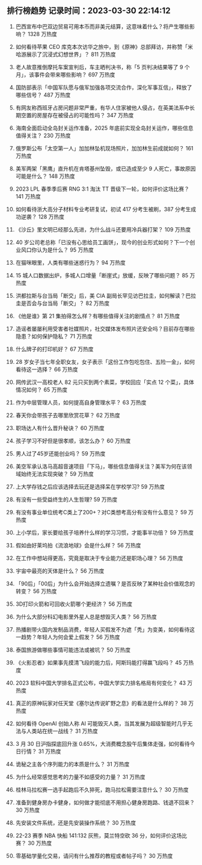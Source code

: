 
## 排行榜趋势 记录时间：2023-03-30 22:14:12
  
  1. 巴西宣布中巴双边贸易可用本币而非美元结算，这意味着什么？将产生哪些影响？ 1328 万热度
    
  2. 如何看待苹果 CEO 库克本次访华之旅中，到《原神》总部拜访，并称赞「米哈游展示了沉浸式幻想世界」？ 811 万热度
    
  3. 老人故意推倒摩托车案宣判后，车主晒判决书，称「5 页判决结果等了 9 个月」，该事件会带来哪些影响？ 697 万热度
    
  4. 国防部表示「中国军队愿与俄军加强各项交流合作，深化军事互信」，释放了哪些信号？ 487 万热度
    
  5. 有网友称西班牙占房问题非常严重，有华人住家被他人侵占，在英美法系中长期空置的房屋存在被侵占的可能性吗？ 347 万热度
    
  6. 海南全面启动全岛封关运作准备，2025 年底前实现全岛封关运作，哪些信息值得关注？ 230 万热度
    
  7. 俄罗斯公布「太空第一人」加加林坠机现场照片，加加林生前成就如何？ 161 万热度
    
  8. 美军两架「黑鹰」直升机在肯塔基州坠毁，或已造成至少 9 人死亡，事故原因可能是什么？ 148 万热度
    
  9. 2023 LPL 春季季后赛 RNG 3:1 淘汰 TT 晋级下一轮，如何评价这场比赛？ 141 万热度
    
  10. 如何看待浙大高分子材料专业考研复试，初试 417 分考生被刷，387 分考生成功逆袭？ 128 万热度
    
  11. 《沙丘》里文明已经那么先进，为什么战斗还要用冷兵器打架？ 109 万热度
    
  12. 40 岁公司老总称「已没有心思给员工画饼」，现今的创业形式如何？下一个创业风口你认为是什么？ 95 万热度
    
  13. 在猫咪眼里，人类有哪些迷惑行为？ 94 万热度
    
  14. 15 城人口数据出炉，多城人口增量「断崖式」放缓，反映了哪些问题？ 85 万热度
    
  15. 洪都拉斯与台当局「断交」后，美 CIA 副局长罕见访巴拉圭，如何解读？巴拉圭是否会与台当局「断交」？ 82 万热度
    
  16. 《他是谁》第 21 集拍得怎么样？有哪些值得关注的剧情点？ 81 万热度
    
  17. 造谣者屡屡利用受害者社媒照片，社交媒体发布照片还安全吗？目前存在哪些隐患？如何保护隐私？ 71 万热度
    
  18. 什么牌子的打印机好？ 67 万热度
    
  19. 28 岁女子当七年全职女友，女子表示「这份工作包吃包住、五险一金」，如何看待这一选择？ 66 万热度
    
  20. 网传武汉一高校老人 82 元只买到两个素菜，学校回应「实点 12 个菜」，具体情况如何？ 65 万热度
    
  21. 作为中层管理人员，如何提高自身管理水平？ 63 万热度
    
  22. 春天你会带孩子去哪里欣赏花草？ 62 万热度
    
  23. 职场达人有什么晋升秘诀？ 60 万热度
    
  24. 孩子学习不好但是很孝顺，该怎么办？ 60 万热度
    
  25. 男人过了45岁还能创业吗？ 59 万热度
    
  26. 美空军承认洛马高超音速项目「下马」，哪些信息值得关注？美军为何在该领域始终无法实现突破？ 59 万热度
    
  27. 上大学存钱之后应该选择去玩还是选择呆在学校学习? 59 万热度
    
  28. 有没有一些受益终生的人生哲理? 59 万热度
    
  29. 有没有事业单位统考C类上了200+？对C类想考高分有没有什么意见？ 59 万热度
    
  30. 上小学后，家长要给孩子培养什么样的学习习惯，才能事半功倍？ 59 万热度
    
  31. 假如由好莱坞拍《流浪地球》会是什么样？ 56 万热度
    
  32. 在工作中想站得更高，究竟是取决于专业能力还是职场心理？ 56 万热度
    
  33. 宇宙中最亮的天体是什么？ 56 万热度
    
  34. 「90后」「00后」为什么会开始选择立遗嘱？是否反映了某种社会价值观念的转变？ 56 万热度
    
  35. 3D打印火箭和可回收火箭哪个更经济？ 56 万热度
    
  36. 为什么大部分科幻电影里外星人总是想毁灭人类？ 56 万热度
    
  37. 热播剧带火国内发制品消费，年轻人买假发不为遮「秃」为变美，如何看待这一趋势？年轻人为何会爱上假发？ 56 万热度
    
  38. 泰国旅游做哪些事情可能违法或被坑？ 50 万热度
    
  39. 《火影忍者》如果事先摸清飞段的能力后，阿斯玛能打得赢飞段吗？ 45 万热度
    
  40. 2023 软科中国大学排名正式公布，中国大学实力排名格局有何变化？ 43 万热度
    
  41. 真正的原神玩家对任天堂《塞尔达传说旷野之息》的看法是什么样的？ 38 万热度
    
  42. 如何看待 OpenAI 创始人称 AI 可能毁灭人类，当其发展为超级智能时几乎无法与人类站在统一战线？ 31 万热度
    
  43. 3 月 30 日沪指探底回升涨 0.65%，大消费概念股午后集体走强，如何看待今日行情？ 31 万热度
    
  44. 诡秘之主各个序列能力的本质是什么？ 31 万热度
    
  45. 为什么经常感觉思考的力量不如感受的力量？ 31 万热度
    
  46. 桂林马拉松赛一选手起跑后不久猝死，跑马拉松需要注意什么？ 30 万热度
    
  47. 准备到健身房办卡健身，如何做才能彻底不用担心健身房跑路、钱退不回来？ 30 万热度
    
  48. 先安装文件系统，还是先安装操作系统？ 30 万热度
    
  49. 22-23 赛季 NBA 快船 141:132 灰熊，莫兰特空砍 36 分，如何评价这场比赛？ 30 万热度
    
  50. 零基础学量化交易，请问有什么推荐的教程或者帖子吗？ 30 万热度
    